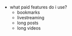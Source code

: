   * what paid features do i use?
    * bookmarks
    * livestreaming
    * long posts
    * long videos